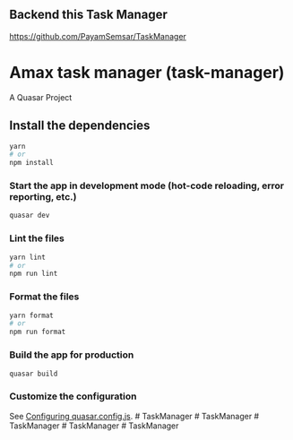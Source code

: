 ## Backend this Task Manager
https://github.com/PayamSemsar/TaskManager 


# Amax task manager (task-manager)

A Quasar Project

## Install the dependencies
```bash
yarn
# or
npm install
```

### Start the app in development mode (hot-code reloading, error reporting, etc.)
```bash
quasar dev
```


### Lint the files
```bash
yarn lint
# or
npm run lint
```


### Format the files
```bash
yarn format
# or
npm run format
```



### Build the app for production
```bash
quasar build
```

### Customize the configuration
See [Configuring quasar.config.js](https://v2.quasar.dev/quasar-cli-vite/quasar-config-js).
#   T a s k M a n a g e r 
 
 #   T a s k M a n a g e r 
 
 #   T a s k M a n a g e r 
 
 #   T a s k M a n a g e r 
 
 #   T a s k M a n a g e r 
 
 
